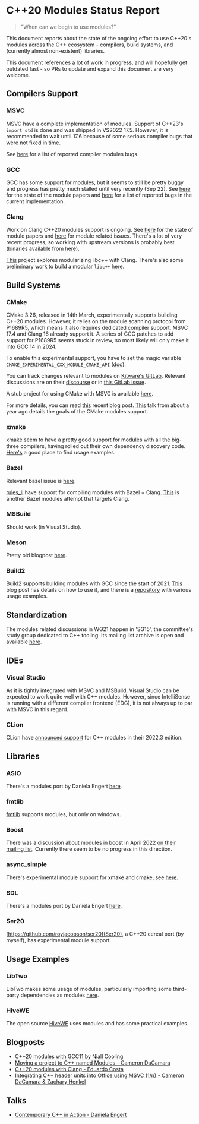 # C++20 Modules Status Report

> "When can we begin to use modules?"

This document reports about the state of the ongoing effort to use C++20's modules across the C++ ecosystem - compilers, build systems, and (currently almost non-existent) libraries.

This document references a lot of work in progress, and will hopefully get outdated fast - so PRs to update and expand this document are very welcome.

## Compilers Support

### MSVC
MSVC have a complete implementation of modules. Support of C++23's 
`import std` is done and was shipped in VS2022 17.5. However, it is recommended to wait until 17.6 because of some serious compiler bugs that were not fixed in time.

See [here](https://developercommunity.visualstudio.com/search?space=62&q=modules&stateGroup=active&sort=votes) for a list of reported compiler modules bugs.

### GCC
GCC has some support for modules, but it seems to still be pretty buggy and progress has pretty much stalled until very recently (Sep 22). See [here](https://gcc.gnu.org/projects/cxx-status.html#cxx20) for the state of the module papers and [here](https://gcc.gnu.org/bugzilla/show_bug.cgi?id=103524) for a list of reported bugs in the current implementation.

### Clang
Work on Clang C++20 modules support is ongoing. See [here](https://clang.llvm.org/cxx_status.html#cxx20) for the state of module papers and [here](https://github.com/llvm/llvm-project/issues?q=is%3Aissue+is%3Aopen+label%3Aclang%3Amodules) for module related issues. There's a lot of very recent progress, so working with upstream versions is probably best (binaries available from [here](https://apt.llvm.org/)).

[This](https://github.com/ChuanqiXu9/stdmodules) project explores modularizing libc++ with Clang. There's also some preliminary work to build a modular `libc++` [here](https://reviews.llvm.org/D144994).

## Build Systems

### CMake
CMake 3.26, released in 14th March, experimentally supports building C++20 modules. However, it relies on the module scanning protocol from P1689R5, which means it also requires dedicated compiler support. MSVC 17.4 and Clang 16 already support it. A series of GCC patches to add support for P1689R5 seems stuck in review, so most likely will only make it into GCC 14 in 2024.

To enable this experimental support, you have to set the magic variable `CMAKE_EXPERIMENTAL_CXX_MODULE_CMAKE_API` ([doc](https://github.com/Kitware/CMake/blob/master/Help/dev/experimental.rst)).

You can track changes relevant to modules on [Kitware's GitLab](https://gitlab.kitware.com/cmake/cmake/-/merge_requests?scope=all&state=all&label_name[]=area%3Acxxmodules). Relevant discussions are on their [discourse](https://discourse.cmake.org/t/c-20-modules-update/7330) or in [this GitLab issue](https://gitlab.kitware.com/cmake/cmake/-/issues/18355).

A stub project for using CMake with MSVC is available [here](https://github.com/GabrielDosReis/cmake-for-modules).

For more details, you can read [this](https://www.kitware.com/import-cmake-c20-modules/) recent blog post.
[This](https://www.youtube.com/watch?v=hkefPcWySzI) talk from about a year ago details the goals of the CMake modules support.

### xmake

xmake seem to have a pretty good support for modules with all the big-three compilers, having rolled out their own dependency discovery code. [Here's](https://github.com/xmake-io/xmake/tree/master/tests/projects/c%2B%2B/modules) a good place to find usage examples.

### Bazel
Relevant bazel issue is [here](https://github.com/bazelbuild/bazel/issues/4005).

[rules_ll](https://github.com/eomii/rules_ll) have support for compiling modules with Bazel + Clang. [This](https://github.com/rnburn/rules_cc_module) is another Bazel modules attempt that targets Clang.

### MSBuild
Should work (in Visual Studio).

### Meson
Pretty old blogpost [here](https://nibblestew.blogspot.com/2020/11/adding-very-preliminary-support-for-c.html).

### Build2
Build2 supports building modules with GCC since the start of 2021. [This](https://build2.org/blog/build2-cxx20-modules-gcc.xhtml) blog post has details on how to use it, and there is a [repository](https://github.com/build2/cxx20-modules-examples) with various usage examples.

## Standardization

The modules related discussions in WG21 happen in 'SG15', the committee's study group dedicated to C++ tooling. Its mailing list archive is open and available [here](https://lists.isocpp.org/sg15).

## IDEs

### Visual Studio
As it is tightly integrated with MSVC and MSBuild, Visual Studio can be expected to work quite well with C++ modules. However, since IntelliSense is running
with a different compiler frontend (EDG), it is not always up to par with MSVC in this regard.

### CLion
CLion have [announced support](https://blog.jetbrains.com/clion/2022/10/clion-2022-3-eap-cpp20-modules-now-supported/) for C++ modules in their 2022.3 edition.

## Libraries

### ASIO
There's a modules port by Daniela Engert [here](https://github.com/DanielaE/asio/tree/module).

### fmtlib
[fmtlib](https://github.com/fmtlib/fmt) supports modules, but only on windows.

### Boost
There was a discussion about modules in boost in April 2022 [on their mailing list](https://lists.boost.org/Archives/boost/2022/04/252629.php). Currently there seem to be no progress in this direction.

### async_simple
There's experimental module support for xmake and cmake, see [here](https://github.com/alibaba/async_simple#c20-modules-support).

### SDL
There's a modules port by Daniela Engert [here](https://github.com/DanielaE/SDL/tree/module).

### Ser20
[https://github.com/royjacobson/ser20](Ser20), a C++20 cereal port (by myself), has experimental module support.

## Usage Examples

### LibTwo
LibTwo makes some usage of modules, particularly importing some third-party dependencies
as modules [here](https://github.com/hugoam/two/tree/master/src/3rdparty).

### HiveWE
The open source [HiveWE](https://github.com/stijnherfst/HiveWE) uses modules and has some practical examples.

## Blogposts

* [C++20 modules with GCC11 by Niall Cooling](https://blog.feabhas.com/2021/08/c20-modules-with-gcc11)
* [Moving a project to C++ named Modules - Cameron DaCamara](https://devblogs.microsoft.com/cppblog/moving-a-project-to-cpp-named-modules/)
* [C++20 modules with Clang - Eduardo Costa](https://blog.ecosta.dev/en/tech/cpp-modules-with-clang)
* [Integrating C++ header units into Office using MSVC (1/n) - Cameron DaCamara & Zachary Henkel](https://devblogs.microsoft.com/cppblog/integrating-c-header-units-into-office-using-msvc-1-n/)

## Talks
* [Contemporary C++ in Action - Daniela Engert](https://www.youtube.com/watch?v=yUIFdL3D0Vk)
